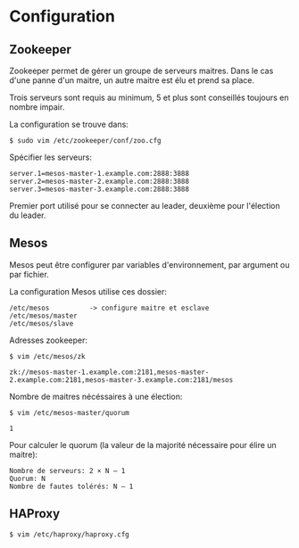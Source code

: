 # Configuration

## Zookeeper

Zookeeper permet de gérer un groupe de serveurs maitres. Dans le cas d'une panne d'un maitre,
un autre maitre est élu et prend sa place. 

Trois serveurs sont requis au minimum, 5 et plus sont conseillés toujours en nombre impair. 

La configuration se trouve dans:

    $ sudo vim /etc/zookeeper/conf/zoo.cfg
    
Spécifier les serveurs:

    server.1=mesos-master-1.example.com:2888:3888
    server.2=mesos-master-2.example.com:2888:3888
    server.3=mesos-master-3.example.com:2888:3888     
   
Premier port utilisé pour se connecter au leader, deuxième pour l'élection du leader.

## Mesos 

Mesos peut être configurer par variables d'environnement, par argument ou par fichier.

La configuration Mesos utilise ces dossier:

    /etc/mesos          -> configure maitre et esclave
    /etc/mesos/master
    /etc/mesos/slave
       
Adresses zookeeper:

    $ vim /etc/mesos/zk
    
    zk://mesos-master-1.example.com:2181,mesos-master-2.example.com:2181,mesos-master-3.example.com:2181/mesos

Nombre de maitres nécéssaires à une élection:

    $ vim /etc/mesos-master/quorum
    
    1
                                      
Pour calculer le quorum (la valeur de la majorité nécessaire pour élire un maitre): 

    Nombre de serveurs: 2 × N – 1 
    Quorum: N 
    Nombre de fautes tolérés: N – 1
    
## HAProxy

    $ vim /etc/haproxy/haproxy.cfg
    
    
    
    
    